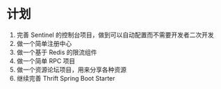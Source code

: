 # 计划

1. 完善 Sentinel 的控制台项目，做到可以自动配置而不需要开发者二次开发
2. 做一个简单注册中心
3. 做一个基于 Redis 的限流组件
4. 做一个简单 RPC 项目
5. 做一个资源论坛项目，用来分享各种资源
6. 继续完善 Thrift Spring Boot Starter


